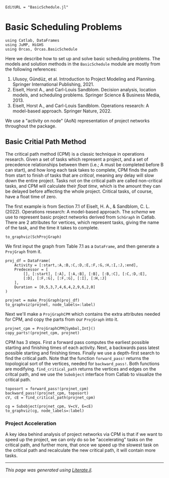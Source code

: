 ```@meta
EditURL = "BasicSchedule.jl"
```

 # Basic Scheduling Problems

````@example BasicSchedule
using Catlab, DataFrames
using JuMP, HiGHS
using Orcas, Orcas.BasicSchedule
````

Here we describe how to set up and solve basic scheduling problems. The models and
solution methods in the `BasicSchedule` module are mostly from the following references:
  1. Ulusoy, Gündüz, et al. Introduction to Project Modeling and Planning. Springer International Publishing, 2021.
  2. Eiselt, Horst A., and Carl-Louis Sandblom. Decision analysis, location models, and scheduling problems. Springer Science & Business Media, 2013.
  3. Eiselt, Horst A., and Carl-Louis Sandblom. Operations research: A model-based approach. Springer Nature, 2022.

We use a "activity on node" (AoN) representation of project networks throughout the package.

## Basic Critial Path Method

The critical path method (CPM) is a classic technique in operations research. Given a set of tasks which represent
a project, and a set of precedence relationships between them (i.e.; A must be completed before B can start), and
how long each task takes to complete, CPM finds the path from start to finish of tasks that are *critical*, meaning
any delay will slow down the entire project. Tasks not on the critical path are called non-critical tasks, and
CPM will calculate their *float time*, which is the amount they can be delayed before affecting the whole project.
Critical tasks, of course, have a float time of zero.

The first example is from Section 7.1 of Eiselt, H. A., & Sandblom, C. L. (2022). Operations research: A model-based approach.
The *schema* we use to represent basic project networks derived from `SchGraph` in Catlab. There are 2 attributes
for vertices, which represent tasks, giving the name of the task, and the time it takes to complete.

````@example BasicSchedule
to_graphviz(SchProjGraph)
````

We first input the graph from Table 7.1 as a `DataFrame`, and then generate a `ProjGraph` from it.

````@example BasicSchedule
proj_df = DataFrame(
    Activity = [:start,:A,:B,:C,:D,:E,:F,:G,:H,:I,:J,:end],
    Predecessor = [
        [], [:start], [:A], [:A,:B], [:B], [:B,:C], [:C,:D,:E],
        [:D], [:F,:G], [:F,:G], [:I], [:H,:J]
    ],
    Duration = [0,5,3,7,4,6,4,2,9,6,2,0]
)

projnet = make_ProjGraph(proj_df)
to_graphviz(projnet, node_labels=:label)
````

Next we'll make a `ProjGraphCPM` which contains the extra attributes needed for CPM, and copy the parts
from our `ProjGraph` into it.

````@example BasicSchedule
projnet_cpm = ProjGraphCPM{Symbol,Int}()
copy_parts!(projnet_cpm, projnet)
````

CPM has 3 steps. First a forward pass computes the earliest possible starting and finishing times of each activity.
Next, a backwards pass latest possible starting and finishing times. Finally we use a depth-first search to find
the critical path. Note that the function `forward_pass!` returns the topological sort of the vertices, needed for
`backward_pass!`. Both functions are modifying. `find_critical_path` returns the vertices and edges on the critcal
path, and we use the `Subobject` interface from Catlab to visualize the critical path.

````@example BasicSchedule
toposort = forward_pass!(projnet_cpm)
backward_pass!(projnet_cpm, toposort)
cV, cE = find_critical_path(projnet_cpm)

cg = Subobject(projnet_cpm, V=cV, E=cE)
to_graphviz(cg, node_labels=:label)
````

### Project Acceleration

A key idea behind analysis of project networks via CPM is that if we want to speed up the project, we can only do so
be "accelerating" tasks on the critical path, and further more, that once we speed up the slowest task on the
critical path and recalculate the new critical path, it will contain more tasks.

---

*This page was generated using [Literate.jl](https://github.com/fredrikekre/Literate.jl).*

